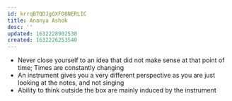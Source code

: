 ```yaml
---
id: krrqB7QDJgGXFO8NERLIC
title: Ananya Ashok
desc: ''
updated: 1632228902530
created: 1632226253540
---
```

* Never close yourself to an idea that did not make sense at that point of time; Times are constantly changing 
* An instrument gives you a very different perspective as you are just looking at the notes, and not singing 
* Ability to think outside the box are mainly induced by the instrument 

